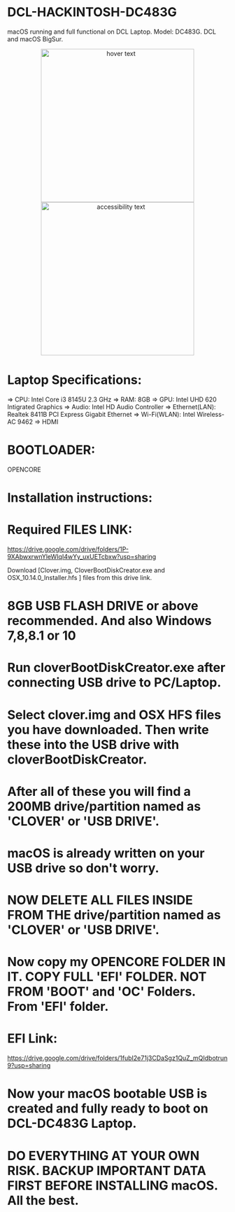 # DCL-HACKINTOSH-DC483G
macOS running and full functional on DCL Laptop. Model: DC483G.
DCL and macOS BigSur.

<p align="center">
  <img src="your_relative_path_here" width="350" title="hover text">
  <img src="your_relative_path_here_number_2_large_name" width="350" alt="accessibility text">
</p>

# Laptop Specifications:
=> CPU: Intel Core i3 8145U 2.3 GHz
=> RAM: 8GB
=> GPU: Intel UHD 620 Intigrated Graphics
=> Audio: Intel HD Audio Controller
=> Ethernet(LAN): Realtek 8411B PCI Express Gigabit Ethernet
=> Wi-Fi(WLAN): Intel Wireless-AC 9462
=> HDMI

# BOOTLOADER:
OPENCORE

# Installation instructions:
# Required FILES LINK:
https://drive.google.com/drive/folders/1P-9XAbwxrwnYleWIqI4wYy_uxUETcbxw?usp=sharing

Download [Clover.img, CloverBootDiskCreator.exe  and OSX_10.14.0_Installer.hfs ] files from this drive link.

# 8GB USB FLASH DRIVE or above recommended. And also Windows 7,8,8.1 or 10

# Run cloverBootDiskCreator.exe after connecting USB drive to PC/Laptop.
# Select clover.img and OSX HFS files you have downloaded. Then write these into the USB drive with cloverBootDiskCreator.
# After all of these you will find a 200MB drive/partition named as 'CLOVER' or 'USB DRIVE'. 
# macOS is already written on your USB drive so don't worry.

# NOW DELETE ALL FILES INSIDE FROM THE drive/partition named as 'CLOVER' or 'USB DRIVE'.

# Now copy my OPENCORE FOLDER IN IT. COPY FULL 'EFI' FOLDER. NOT FROM 'BOOT' and 'OC' Folders. From 'EFI' folder.

# EFI Link:
https://drive.google.com/drive/folders/1fubI2e71j3CDaSgz1QuZ_mQIdbotrun9?usp=sharing

# Now your macOS bootable USB is created and fully ready to boot on DCL-DC483G Laptop.

# DO EVERYTHING AT YOUR OWN RISK. BACKUP IMPORTANT DATA FIRST BEFORE INSTALLING macOS. All the best.
